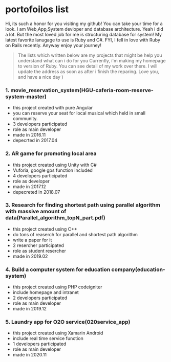 # portofoilos list

Hi, its such a honor for you visiting my github! You can take your time for a look. I am Web,App,System devloper and database architecture. Yeah i did a lot.
But the most loved job for me is structuring database for system!
My latest favorite lanugage to use is Ruby and C#.
FYI, I fell in love with Ruby on Rails recently.
Anyway enjoy your journey!

> The lists which written below are my projects that might be help you understand what can i do for you
> Currently, i'm making my homepage to version of Ruby. You can see detail of my work over there.
> I will update the address as soon as after i finish the reparing.
> Love you, and have a nice day )
### 1. movie_reservation_system(HGU-caferia-room-reserve-system-master)
* this project created with pure Angular
* you can reserve your seat for local musical which held in small community.
* 3 developers participated
* role as main developer
* made in 2016.11
* depecrted in 2017.04

### 2. AR game for promoting local area
* this project created using Unity with C#
* Vuforia, google gps function included
* 4 developers participated
* role as developer
* made in 2017.12
* depecreted in 2018.07


### 3. Research for finding shortest path using parallel algorithm with massive amount of data(Parallel_algorithm_topN_part.pdf)
* this project created using C++
* do tons of reaserch for parallel and shortest path algorithm
* write a paper for it
* 2 resercher participated
* role as student resercher
* made in 2019.02


### 4. Build a computer system for education company(education-system)
* this project created using PHP codeigniter
* include homepage and intranet
* 2 developers participated
* role as main developer
* made in 2019.12


### 5. Laundry app for O2O service(020service_app)
* this project created using Xamarin Android
* include real time service function
* 1 developers participated
* role as main developer
* made in 2020.11
 
